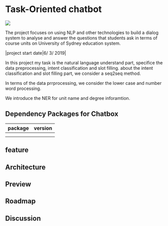 # Task-Oriented chatbot
<img src="https://cdn.technologyadvice.com/wp-content/uploads/2018/02/friendly-chatbot-700x408.jpg">

The project focuses on using NLP and other technologies to build a dialog system to analyse and answer the questions that students ask in terms of course units on University of Sydney education system.

|project start date|6/ 3/ 2019|

In this project my task is the natural language understand part, specifice the data preprocessing, intent classification and slot filling. about the intent classification and slot filling part, we consider a seq2seq method. 

In terms of the data prrprocessing, we consider the lower case and number word processing.

We introduce the NER for unit name and degree inforamtion.


## Dependency Packages for Chatbox
|package|version|
|:---:|:---:|
|||
|||

## feature


## Architecture

## Preview

## Roadmap

## Discussion

